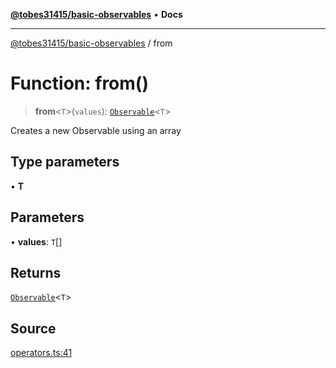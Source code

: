 [**@tobes31415/basic-observables**](../README.md) • **Docs**

***

[@tobes31415/basic-observables](../globals.md) / from

# Function: from()

> **from**\<`T`\>(`values`): [`Observable`](../interfaces/Observable.md)\<`T`\>

Creates a new Observable using an array

## Type parameters

• **T**

## Parameters

• **values**: `T`[]

## Returns

[`Observable`](../interfaces/Observable.md)\<`T`\>

## Source

[operators.ts:41](https://github.com/tobes31415/basic-observables/blob/c3e2dc2c699ee60e9f4a58e029cf80562cb6c910/src/operators.ts#L41)
